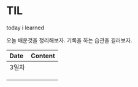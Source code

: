 # TIL

today i learned

오늘 배운것을 정리해보자. 기록을 하는 습관을 길러보자.

| Date  | Content |
| :---- | ------- |
| 3일차 |         |
|       |         |
|       |         |
|       |         |

